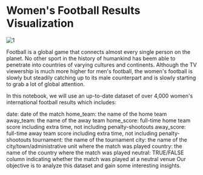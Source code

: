 # Women's Football Results Visualization

![1](https://user-images.githubusercontent.com/69224996/97093908-afcc1580-1604-11eb-8717-81f770ae20e1.jpg)

Football is a global game that connects almost every single person on the planet. No other sport in the history of humankind has beem able to penetrate into countries of varying cultures and continents. Although the TV viewership is much more higher for men's football, the women's football is slowly but steadily catching up to its male counterpart and is slowly starting to grab a lot of global attention.

In this notebook, we will use an up-to-date dataset of over 4,000 women's international football results which includes:

date: date of the match
home_team: the name of the home team
away_team: the name of the away team
home_score: full-time home team score including extra time, not including penalty-shootouts
away_score: full-time away team score including extra time, not including penalty-shootouts
tournament: the name of the tournament
city: the name of the city/town/administrative unit where the match was played
country: the name of the country where the match was played
neutral: TRUE/FALSE column indicating whether the match was played at a neutral venue
Our objective is to analyze this dataset and gain some interesting insights.
